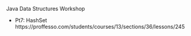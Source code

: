Java Data Structures Workshop
<ul>
<li>Pt7: HashSet https://proffesso.com/students/courses/13/sections/36/lessons/245
</ul>
